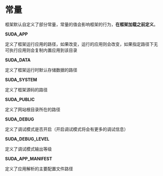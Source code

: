 # 常量

框架默认自定义了部分常量，常量的值会影响框架的行为，**在框架加载之前定义**。


**SUDA_APP**

定义了框架运行应用的路径，如果改变，运行的应用则会改变，如果指定路径下无可执行应用则会复制内置应用到该目录

**SUDA_DATA**

定义了框架运行时默认存储数据的路径

**SUDA_SYSTEM**

定义了框架源码的路径

**SUDA_PUBLIC**

定义了网站根目录所在的路径

**SUDA_DEBUG**

定义了调试模式是否开启（开启调试模式将会有更多的调试信息）

**SUDA_DEBUG_LEVEL**

定义了调试模式输出等级

**SUDA_APP_MANIFEST**

定义了应用解析的主要配置文件路径